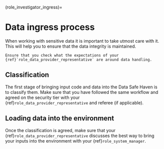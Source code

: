 (role_investigator_ingress)=

# Data ingress process

When working with sensitive data it is important to take utmost care with it.
This will help you to ensure that the data integrity is maintained.

```{attention}
Ensure that you check what the expectations of your {ref}`role_data_provider_representative` are around data handling.
```

## Classification

The first stage of bringing input code and data into the Data Safe Haven is to classify them.
Make sure that you have followed the same workflow and agreed on the security tier with your {ref}`role_data_provider_representative` and referee (if applicable).

## Loading data into the environment

Once the classification is agreed, make sure that your {ref}`role_data_provider_representative` discusses the best way to bring your inputs into the environment with your {ref}`role_system_manager`.
